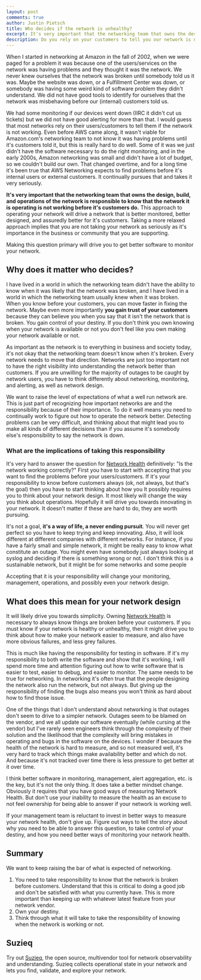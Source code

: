 ```yaml
---
layout: post
comments: true
author: Justin Pietsch
title: Who decides if the network is unhealthy?
excerpt: It's very important that the networking team that owns the design, build, and operations of the network is the responsible to know that the network it is operating is not working before it's customers do.
description: Do you rely on your customers to tell you our network is not working or do you take responsibility for network health? The networking team that owns the design, build, and operations of the network is the responsible to know that the network it is operating is not working before it's customers do.
---
```

When I started in networking at Amazon in the fall of 2002, when we were paged for a problem it was because one of the users/services on the network was having problems and they thought it was the network. We never knew ourselves that the network was broken until somebody told us it was. Maybe the website was down, or a Fulfillment Center was down, or somebody was having some weird kind of software problem they didn't understand. We did not have good tools to identify for ourselves that the network was misbehaving before our (internal) customers told us.

We had some monitoring if our devices went down (IIRC it didn't cut us tickets) but we did not have good alerting for more than that. I would guess that most networks rely on their users/customers to tell them if the network is not working. Even before AWS came along, it wasn't viable for Amazon.com's networking team to not know it was having problems until it's customers told it, but this is really hard to do well. Some of it was we just didn't have the software necessary to do the right monitoring, and in the early 2000s, Amazon networking was small and didn't have a lot of budget, so we couldn't build our own. That changed overtime, and for a long time it's been true that AWS Networking expects to find problems before it's internal users or external customers. It continually pursues that and takes it very seriously.

**It's very important that the networking team that owns the design, build, and operations of the network is responsible to know that the network it is operating is not working before it's customers do.** This approach to operating your network will drive a network that is better monitored, better designed, and assuredly better for it's customers. Taking a more relaxed approach implies that you are not taking your network as seriously as it's importance in the business or community that you are supporting.

Making this question primary will drive you to get better software to monitor your network. 

## Why does it matter who decides?

I have lived in a world in which the networking team didn't have the ability to know when it was likely that the network was broken, and I have lived in a world in which the networking team usually knew when it was broken. When you know before your customers, you can move faster in fixing the network. Maybe even more importantly **you gain trust of your customers** because they can believe you when you say that it isn't the network that is broken. You gain control of your destiny. If you don't think you own knowing when your network is available or not you don't feel like you own making your network available or not.

As important as the network is to everything in business and society today, it's not okay that the networking team doesn't know when it's broken. Every network needs to move that direction. Networks are just too important not to have the right visibility into understanding the network better than customers. If you are unwilling for the majority of outages to be caught by network users, you have to think differently about networking, monitoring, and alerting, as well as network design.

We want to raise the level of expectations of what a well run network are. This is just part of recognizing how important networks are and the responsibility because of their importance. To do it well means you need to continually work to figure out how to operate the network better. Detecting problems can be very difficult, and thinking about that might lead you to make all kinds of different decisions than if you assume it's somebody else's responsibility to say the network is down.

### What are the implications of taking this responsibility

It's very hard to answer the question for [Network Health](https://elegantnetwork.github.io/posts/network-health/) definitively: "Is the network working correctly?" First you have to start with accepting that you want to find the problems before your users/customers. If it's your responsibility to know before customers always (ok, not always, but that's the goal) then you have to start thinking about how you It possibly requires you to think about your network design. It most likely will change the way you think about operations. Hopefully it will drive you towards innovating in your network. It doesn't matter if these are hard to do, they are worth pursuing.

It's not a goal, **it's a way of life, a never ending pursuit**. You will never get perfect so you have to keep trying and keep innovating. Also, it will look different at different companies with different networks. For instance, if you have a fairly small and simple network, it might be really easy to know what constitute an outage. You might even have somebody just always looking at syslog and deciding if there is something wrong or not. I don't think this is a sustainable network, but it might be for some networks and some people

Accepting that it is your responsibility will change your monitoring, management, operations, and possibly even your network design.

## What does this mean for your network design

It will likely drive you towards simplicity. Owning [Network Health](https://elegantnetwork.github.io/posts/network-health/) is necessary to always know things are broken before your customers. If you must know if your network is healthy or unhealthy, then it might drive you to think about how to make your network easier to measure, and also have more obvious failures, and less grey failures.

This is much like having the responsibility for testing in software. If it's my responsibility to both write the software and show that it's working, I will spend more time and attention figuring out how to write software that is easier to test, easier to debug, and easier to monitor. The same needs to be true for networking. In networking it's often true that the people designing the network also run the network, but not always. But giving up the responsibility of finding the bugs also means you won't think as hard about how to find those issue.

One of the things that I don't understand about networking is that outages don't seem to drive to a simpler network. Outages seem to be blamed on the vendor, and we all update our software eventually (while cursing at the vendor) but I've rarely seen engineers think through the complexity of their solution and the likelihood that the complexity will bring mistakes in operating and bugs in the software on the devices. I wonder if because the health of the network is hard to measure, and so not measured well, it's very hard to track which things make availability better and which do not. And because it's not tracked over time there is less pressure to get better at it over time.

I think better software in monitoring, management, alert aggregation, etc. is the key, but it's not the only thing. It does take a better mindset change. Obviously it requires that you have good ways of measuring Network Health. But don't use your inability to measure the health as an excuse to not feel ownership for being able to answer if your network is working well.

If your management team is reluctant to invest in better ways to measure your network health, don't give up. Figure out ways to tell the story about why you need to be able to answer this question, to take control of your destiny, and how you need better ways of monitoring your network health.

## Summary

We want to keep raising the bar of what is expected of networking.

1. You need to take responsibility to know that the network is broken before customers. Understand that this is critical to doing a good job and don't be satisfied with what you currently have. This is more important than keeping up with whatever latest feature from your network vendor.
1. Own your destiny. 
1. Think through what it will take to take the responsibility of knowing when the network is working or not.

## Suzieq

Try out [Suzieq](https://www.stardustsystems.net/suzieq/), the open source, multivendor tool for network observability and understanding. Suzieq collects operational state in your network and lets you find, validate, and explore your network.